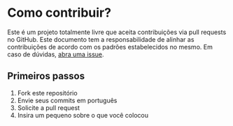 # Como contribuir?
Este é um projeto totalmente livre que aceita contribuições via pull requests no GitHub. Este documento tem a responsabilidade de alinhar as contribuições de acordo com os padrões estabelecidos no mesmo. Em caso de dúvidas, [abra uma issue](https://github.com/iuricode/README-template/issues/new).

## Primeiros passos
1. Fork este repositório
2. Envie seus commits em português
3. Solicite a pull request
4. Insira um pequeno sobre o que você colocou
